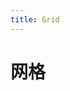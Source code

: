```yaml
---
title: Grid
---
```


# 网格

<ClientOnly>
 <grid-demo-1></grid-demo-1>
 <grid-demo-2></grid-demo-2>
 <grid-demo-3></grid-demo-3>
</ClientOnly>
